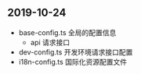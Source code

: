 ## 2019-10-24
- base-config.ts 全局的配置信息
    - api 请求接口
- dev-config.ts 开发环境请求接口配置
- i18n-config.ts 国际化资源配置文件
